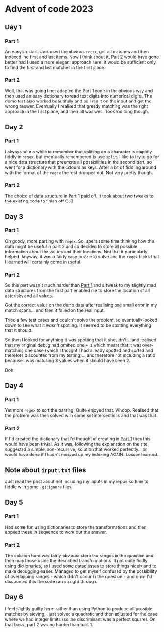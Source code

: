 # Advent of code 2023

## Day 1

### Part 1

An easyish start. Just used the obvious `regex`, got all matches and then indexed the first and last items. Now I think about it, Part 2 would have gone better had I used a more elegant approach here: it would be sufficient only to find the first and last matches in the first place.

### Part 2

Well, that was going fine: adapted the Part 1 code in the obvious way and then used an easy dictionary to read text digits into numerical digits. The demo text also worked beautifully and so I ran it on the input and got the wrong answer. Eventually I realised that greedy matching was the right approach in the first place, and then all was well. Took too long though.

## Day 2

### Part 1

I always take a while to remember that splitting on a character is stupidly fiddly in `regex`, but eventually remembered to use `split`. I like to try to go for a nice data structure that preempts all possibilities in the second part, so went for a dictionary with the colours as keys. After a bit of fiddling around with the format of the `regex` the rest dropped out. Not very pretty though.

### Part 2

The choice of data structure in Part 1 paid off. It took about two tweaks to the existing code to finish off Qu2.

## Day 3

### Part 1

Oh goody, more parsing with `regex`. So, spent some time thinking how the data might be useful in part 2 and so decided to store all possible information about the values and their locations. Not that it particularly helped. Anyway, it was a fairly easy puzzle to solve and the `regex` tricks that I learned will certainly come in useful.

### Part 2

So this part wasn't much harder than [Part 1]() and a tweak to my slightly mad data structures from the first part enabled me to store the location of all asterisks and all values.

Got the correct value on the demo data after realising one small error in my match spans... and then it failed on the real input.

Tried a few test cases and couldn't solve the problem, so eventually looked down to see what it _wasn't_ spotting. It seemed to be spotting everything that it should.

So then I looked for anything it _was_ spotting that it shouldn't... and realised that my original debug had omitted one `+ 1` which meant that it was over-matching one case (which I thought I had already spotted and sorted and therefore discounted from my testing)... and therefore not including a ratio because I was matching 3 values when it should have been 2.

Doh.

## Day 4

### Part 1

Yet more `regex` to sort the parsing. Quite enjoyed that. Whoop. Realised that the problem was then solved with some set intersections and that was that.

### Part 2

If I'd created the dictionary that I'd thought of creating in [Part 1]() then this would have been trivial. As it was, following the explanation on the site suggested a simple, non-recursive, solution that worked perfectly... or would have done if I hadn't messed up my indexing AGAIN. Lesson learned.

## Note about `input.txt` files

Just read the post about not including my inputs in my repos so time to fiddle with some `.gitignore` files.

## Day 5

### Part 1

Had some fun using dictionaries to store the transformations and then applied these in sequence to work out the answer.

### Part 2

The solution here was fairly obvious: store the ranges in the question and then map those using the described transformations. It got quite fiddly using dictionaries, so I used some dataclasses to store things nicely and to make debugging easier. Managed to get myself confused by the possibility of overlapping ranges - which didn't occur in the question - and once I'd discounted this the code ran straight through.

## Day 6

I feel slightly guilty here: rather than using Python to produce all possible matches by sieving, I just solved a quadratic and then adjusted for the case where we had integer limits (so the discriminant was a perfect square). On that basis, part 2 was no harder than part 1.